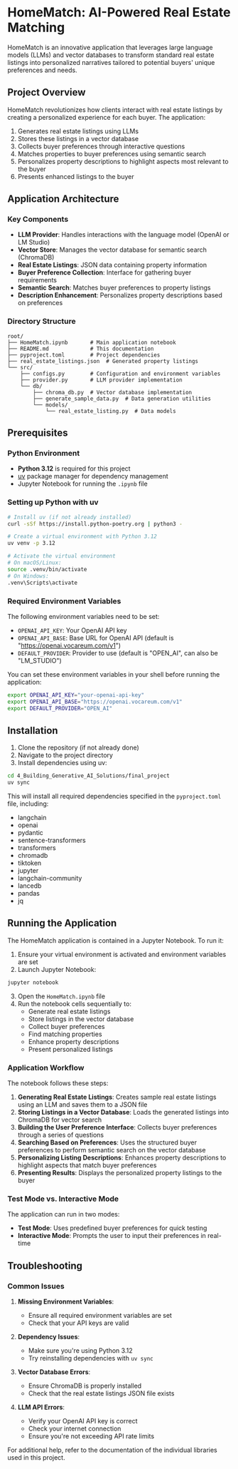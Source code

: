 # HomeMatch: AI-Powered Real Estate Matching

HomeMatch is an innovative application that leverages large language models (LLMs) and vector databases to transform standard real estate listings into personalized narratives tailored to potential buyers' unique preferences and needs.

## Project Overview

HomeMatch revolutionizes how clients interact with real estate listings by creating a personalized experience for each buyer. The application:

1. Generates real estate listings using LLMs
2. Stores these listings in a vector database
3. Collects buyer preferences through interactive questions
4. Matches properties to buyer preferences using semantic search
5. Personalizes property descriptions to highlight aspects most relevant to the buyer
6. Presents enhanced listings to the buyer

## Application Architecture

### Key Components

- **LLM Provider**: Handles interactions with the language model (OpenAI or LM Studio)
- **Vector Store**: Manages the vector database for semantic search (ChromaDB)
- **Real Estate Listings**: JSON data containing property information
- **Buyer Preference Collection**: Interface for gathering buyer requirements
- **Semantic Search**: Matches buyer preferences to property listings
- **Description Enhancement**: Personalizes property descriptions based on preferences

### Directory Structure

```
root/
├── HomeMatch.ipynb       # Main application notebook
├── README.md             # This documentation
├── pyproject.toml        # Project dependencies
├── real_estate_listings.json  # Generated property listings
└── src/
    ├── configs.py        # Configuration and environment variables
    ├── provider.py       # LLM provider implementation
    └── db/
        ├── chroma_db.py  # Vector database implementation
        ├── generate_sample_data.py  # Data generation utilities
        └── models/
            └── real_estate_listing.py  # Data models
```

## Prerequisites

### Python Environment

- **Python 3.12** is required for this project
- [uv](https://github.com/astral-sh/uv) package manager for dependency management
- Jupyter Notebook for running the `.ipynb` file

### Setting up Python with uv

```bash
# Install uv (if not already installed)
curl -sSf https://install.python-poetry.org | python3 -

# Create a virtual environment with Python 3.12
uv venv -p 3.12

# Activate the virtual environment
# On macOS/Linux:
source .venv/bin/activate
# On Windows:
.venv\Scripts\activate
```

### Required Environment Variables

The following environment variables need to be set:

- `OPENAI_API_KEY`: Your OpenAI API key
- `OPENAI_API_BASE`: Base URL for OpenAI API (default is "https://openai.vocareum.com/v1")
- `DEFAULT_PROVIDER`: Provider to use (default is "OPEN_AI", can also be "LM_STUDIO")

You can set these environment variables in your shell before running the application:

```bash
export OPENAI_API_KEY="your-openai-api-key"
export OPENAI_API_BASE="https://openai.vocareum.com/v1"
export DEFAULT_PROVIDER="OPEN_AI"
```

## Installation

1. Clone the repository (if not already done)
2. Navigate to the project directory
3. Install dependencies using uv:

```bash
cd 4_Building_Generative_AI_Solutions/final_project
uv sync
```

This will install all required dependencies specified in the `pyproject.toml` file, including:
- langchain
- openai
- pydantic
- sentence-transformers
- transformers
- chromadb
- tiktoken
- jupyter
- langchain-community
- lancedb
- pandas
- jq

## Running the Application

The HomeMatch application is contained in a Jupyter Notebook. To run it:

1. Ensure your virtual environment is activated and environment variables are set
2. Launch Jupyter Notebook:

```bash
jupyter notebook
```

3. Open the `HomeMatch.ipynb` file
4. Run the notebook cells sequentially to:
   - Generate real estate listings
   - Store listings in the vector database
   - Collect buyer preferences
   - Find matching properties
   - Enhance property descriptions
   - Present personalized listings

### Application Workflow

The notebook follows these steps:

1. **Generating Real Estate Listings**: Creates sample real estate listings using an LLM and saves them to a JSON file
2. **Storing Listings in a Vector Database**: Loads the generated listings into ChromaDB for vector search
3. **Building the User Preference Interface**: Collects buyer preferences through a series of questions
4. **Searching Based on Preferences**: Uses the structured buyer preferences to perform semantic search on the vector database
5. **Personalizing Listing Descriptions**: Enhances property descriptions to highlight aspects that match buyer preferences
6. **Presenting Results**: Displays the personalized property listings to the buyer

### Test Mode vs. Interactive Mode

The application can run in two modes:
- **Test Mode**: Uses predefined buyer preferences for quick testing
- **Interactive Mode**: Prompts the user to input their preferences in real-time

## Troubleshooting

### Common Issues

1. **Missing Environment Variables**:
   - Ensure all required environment variables are set
   - Check that your API keys are valid

2. **Dependency Issues**:
   - Make sure you're using Python 3.12
   - Try reinstalling dependencies with `uv sync`

3. **Vector Database Errors**:
   - Ensure ChromaDB is properly installed
   - Check that the real estate listings JSON file exists

4. **LLM API Errors**:
   - Verify your OpenAI API key is correct
   - Check your internet connection
   - Ensure you're not exceeding API rate limits

For additional help, refer to the documentation of the individual libraries used in this project.
